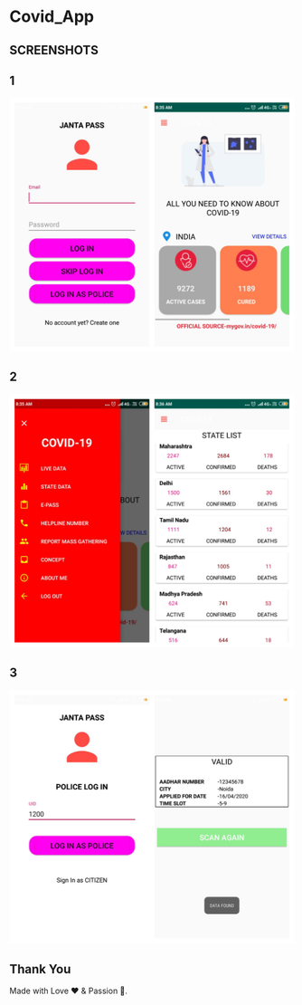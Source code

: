 # Covid_App
## SCREENSHOTS
  ## 1
  <img src="image1.jpg" width="900"   title="IMAGE 1">
  
  
  
  
   ## 2
  <img src="image2.jpg" width="700" title="IMAGE 2">
  
  
  
  
  
   ## 3
  <img src="image3.jpg" width="700"  title="IMAGE 3">


## **Thank You**
Made with Love ❤️️  &  Passion 🙏.

